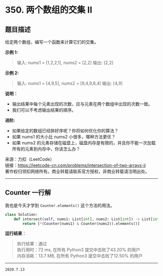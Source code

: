 # 350. 两个数组的交集 II

## 题目描述

给定两个数组，编写一个函数来计算它们的交集。

**示例 1:**

> 输入: nums1 = [1,2,2,1], nums2 = [2,2]
> 输出: [2,2]

**示例 2:**

> 输入: nums1 = [4,9,5], nums2 = [9,4,9,8,4]
> 输出: [4,9]

**说明：**

- 输出结果中每个元素出现的次数，应与元素在两个数组中出现的次数一致。
- 我们可以不考虑输出结果的顺序。

**进阶:**

- 如果给定的数组已经排好序呢？你将如何优化你的算法？
- 如果 nums1 的大小比 nums2 小很多，哪种方法更优？
- 如果 nums2 的元素存储在磁盘上，磁盘内存是有限的，并且你不能一次加载所有的元素到内存中，你该怎么办？

来源：力扣（LeetCode）  
链接：<https://leetcode-cn.com/problems/intersection-of-two-arrays-ii>  
著作权归领扣网络所有。商业转载请联系官方授权，非商业转载请注明出处。

---

## Counter 一行解

我也是今天才学到 `Counter.elements()` 这个方法的用法。

```python
class Solution:
    def intersect(self, nums1: List[int], nums2: List[int]) -> List[int]:
        return [*(Counter(nums1) & Counter(nums2)).elements()]
```

**运行结果**：

> 执行结果：通过  
> 执行用时：72 ms, 在所有 Python3 提交中击败了43.20% 的用户  
> 内存消耗：13.7 MB, 在所有 Python3 提交中击败了12.50% 的用户

---

`2020.7.13`
